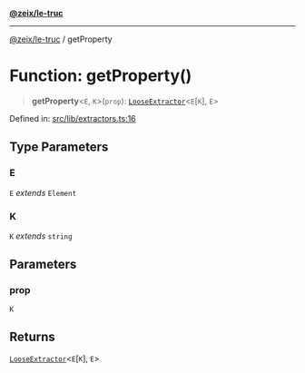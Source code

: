 [**@zeix/le-truc**](../README.md)

---

[@zeix/le-truc](../globals.md) / getProperty

# Function: getProperty()

> **getProperty**\<`E`, `K`\>(`prop`): [`LooseExtractor`](../type-aliases/LooseExtractor.md)\<`E`\[`K`\], `E`\>

Defined in: [src/lib/extractors.ts:16](https://github.com/zeixcom/le-truc/blob/a2e3a5bb1b7ab9e964c80c41c9edbb895cf2ce79/src/lib/extractors.ts#L16)

## Type Parameters

### E

`E` _extends_ `Element`

### K

`K` _extends_ `string`

## Parameters

### prop

`K`

## Returns

[`LooseExtractor`](../type-aliases/LooseExtractor.md)\<`E`\[`K`\], `E`\>
